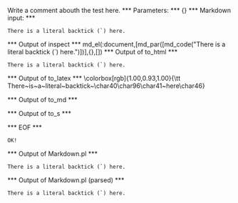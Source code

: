 Write a comment abouth the test here.
*** Parameters: ***
{}
*** Markdown input: ***

``There is a literal backtick (`) here.``


*** Output of inspect ***
md_el(:document,[md_par([md_code("There is a literal backtick (`) here.")])],{},[])
*** Output of to_html ***

<p><code>There is a literal backtick (`) here.</code></p>

*** Output of to_latex ***
\colorbox[rgb]{1.00,0.93,1.00}{\tt There~is~a~literal~backtick~\char40\char96\char41~here\char46}


*** Output of to_md ***



*** Output of to_s ***

*** EOF ***



	OK!



*** Output of Markdown.pl ***
<p><code>There is a literal backtick (`) here.</code></p>

*** Output of Markdown.pl (parsed) ***
<p
      ><code>There is a literal backtick (`) here.</code
    ></p
  >